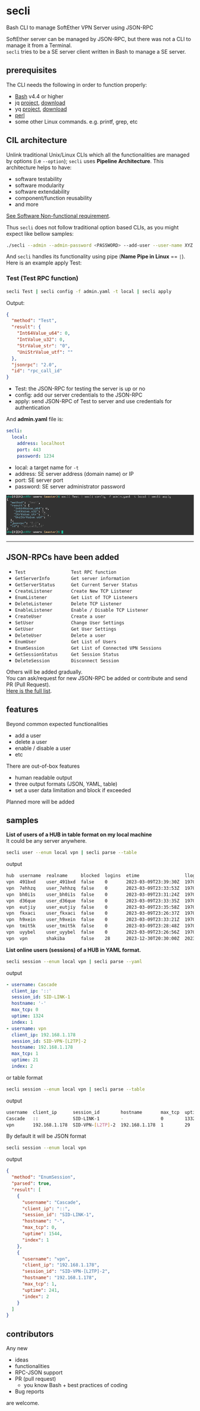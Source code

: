 # secli
Bash CLI to manage SoftEther VPN Server using JSON-RPC

SoftEther server can be managed by JSON-RPC, but there was not a CLI to manage it from a Terminal.  
`secli` tries to be a SE server client written in Bash to manage a SE server.

## prerequisites
The CLI needs the following in order to function properly:  

- [Bash](https://www.gnu.org/software/bash/) v4.4 or higher
- jq [project](https://stedolan.github.io/jq/), [download](https://stedolan.github.io/jq/)
- yq [project](https://github.com/mikefarah/yq), [download](https://github.com/mikefarah/yq/releases)
- [perl](https://www.perl.org/) 
- some other Linux commands. e.g. printf, grep, etc

## CIL architecture
Unlink traditional Unix/Linux CLIs which all the functionalities are managed by options (i.e `--option`); `secli` uses **Pipeline Architecture**. 
This architecture helps to have:  
- software testability
- software modularity
- software extendability
- component/function reusability
- and more

[See Software Non-functional requirement](https://en.wikipedia.org/wiki/Non-functional_requirement).  


Thus `secli` does not follow traditional option based CLIs, as you might expect like bellow samples:

```bash
./secli --admin --admin-password <PASSWORD> --add-user --user-name XYZ --user-pass 123@XYZ --enable-policy vpn.example.com
```

And `secli` handles its functionality using pipe (**Name Pipe in Linux** == `|`). Here is an example apply Test:

### Test (Test RPC function)

```bash
secli Test | secli config -f admin.yaml -t local | secli apply
```

Output:

```json
{
  "method": "Test",
  "result": {
    "Int64Value_u64": 0,
    "IntValue_u32": 0,
    "StrValue_str": "0",
    "UniStrValue_utf": ""
  },
  "jsonrpc": "2.0",
  "id": "rpc_call_id"
}
```

 - Test: the JSON-RPC for testing the server is up or no
 - config: add our server credentials to the JSON-RPC 
 - apply: send JSON-RPC of Test to server and use credentials for authentication

And **admin.yaml** file is:

```yaml
secli:
  local:
    address: localhost
    port: 443
    password: 1234
```

 - local: a target name for `-t`
 - address: SE server address (domain name) or IP
 - port: SE server port
 - password: SE server administrator password


![Test.png](shots/Test.png)

---

## JSON-RPCs have been added

 - `Test                 Test RPC function`
 - `GetServerInfo        Get server information`
 - `GetServerStatus      Get Current Server Status`
 - `CreateListener       Create New TCP Listener`
 - `EnumListener         Get List of TCP Listeners`
 - `DeleteListener       Delete TCP Listener`
 - `EnableListener       Enable / Disable TCP Listener`
 - `CreateUser           Create a user`
 - `SetUser              Change User Settings`
 - `GetUser              Get User Settings`
 - `DeleteUser           Delete a user`
 - `EnumUser             Get List of Users`
 - `EnumSession          Get List of Connected VPN Sessions`
 - `GetSessionStatus     Get Session Status`
 - `DeleteSession        Disconnect Session`

Others will be added gradually.  
You can ask/request for new JSON-RPC be added or contribute and send PR (Pull Request).  
[Here is the full list](https://github.com/SoftEtherVPN/SoftEtherVPN/tree/master/developer_tools/vpnserver-jsonrpc-clients).


## features

Beyond common expected functionalities  

 - add a user
 - delete a user
 - enable / disable a user
 - etc

There are out-of-box features  

 - human readable output
 - three output formats (JSON, YAML, table)
 - set a user data limitation and block if exceeded

Planned more will be added

## samples

**List of users of a HUB in table format on my local machine**  
It could be any server anywhere.  


```bash
secli user --enum local vpn | secli parse --table
```

output

```bash
hub  username  realname     blocked  logins  etime                 llogin                traffic
vpn  491bxd    user_491bxd  false    0       2023-03-09T23:39:30Z  1970-01-01T09:00:00Z  1073741824  0          1073741824
vpn  7ehhzq    user_7ehhzq  false    0       2023-03-09T23:33:53Z  1970-01-01T09:00:00Z  1073741824  0          1073741824
vpn  bh0i1s    user_bh0i1s  false    0       2023-03-09T23:31:24Z  1970-01-01T09:00:00Z  1073741824  0          1073741824
vpn  d36que    user_d36que  false    0       2023-03-09T23:33:35Z  1970-01-01T09:00:00Z  1073741824  0          1073741824
vpn  eutjiy    user_eutjiy  false    0       2023-03-09T23:35:58Z  1970-01-01T09:00:00Z  1073741824  0          1073741824
vpn  fkxaci    user_fkxaci  false    0       2023-03-09T23:26:37Z  1970-01-01T09:00:00Z  1073741824  0          1073741824
vpn  h9xein    user_h9xein  false    0       2023-03-09T23:33:21Z  1970-01-01T09:00:00Z  1073741824  0          1073741824
vpn  tmit5k    user_tmit5k  false    0       2023-03-09T23:28:48Z  1970-01-01T09:00:00Z  1073741824  0          1073741824
vpn  uyybel    user_uyybel  false    0       2023-03-09T23:26:56Z  1970-01-01T09:00:00Z  1073741824  0          1073741824
vpn  vpn       shakiba      false    28      2023-12-30T20:30:00Z  2023-02-10T11:39:16Z  9000000000  329668722  8670331278
```

**List online users (sessions) of a HUB in YAML format.**


```bash
secli session --enum local vpn | secli parse --yaml
```

output

```yaml
- username: Cascade
  client_ip: '::'
  session_id: SID-LINK-1
  hostname: '-'
  max_tcp: 0
  uptime: 1324
  index: 1
- username: vpn
  client_ip: 192.168.1.178
  session_id: SID-VPN-[L2TP]-2
  hostname: 192.168.1.178
  max_tcp: 1
  uptime: 21
  index: 2
```

or table format

```bash
secli session --enum local vpn | secli parse --table
```

output

```bash
username  client_ip      session_id        hostname       max_tcp  uptime  index
Cascade   ::             SID-LINK-1        -              0        1332    1
vpn       192.168.1.178  SID-VPN-[L2TP]-2  192.168.1.178  1        29      
```

By default it will be JSON format

```bash
secli session --enum local vpn
```

output


```json
{
  "method": "EnumSession",
  "parsed": true,
  "result": [
    {
      "username": "Cascade",
      "client_ip": "::",
      "session_id": "SID-LINK-1",
      "hostname": "-",
      "max_tcp": 0,
      "uptime": 1544,
      "index": 1
    },
    {
      "username": "vpn",
      "client_ip": "192.168.1.178",
      "session_id": "SID-VPN-[L2TP]-2",
      "hostname": "192.168.1.178",
      "max_tcp": 1,
      "uptime": 241,
      "index": 2
    }
  ]
}
```

## contributors 

Any new 
 - ideas
 - functionalities
 - RPC-JSON support
 - PR (pull request)
    - you know Bash + best practices of coding
 - Bug reports 

are welcome.
